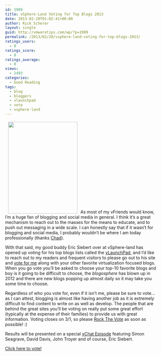 ```yaml
---
id: 1989
title: vSphere-Land Voting for Top Blogs 2013
date: 2013-02-20T01:02:41+00:00
author: Rick Scherer
layout: single
guid: http://vmwaretips.com/wp/?p=1989
permalink: /2013/02/20/vsphere-land-voting-for-top-blogs-2013/
ratings_users:
  - 0
ratings_score:
  - 0
ratings_average:
  - 0
views:
  - 1493
categories:
  - Good Reading
tags:
  - blog
  - bloggers
  - vlaunchpad
  - vote
  - vsphere-land
---
```

[<img class="alignleft" style="margin: 3px 10px;" title="Rock The Vote! 2013" src="http://vmwaretips.com/wp/wp-content/uploads/2012/02/vote-rock-the-vote-poster-227x300.jpg" alt="" width="227" height="300" />](http://www.surveygizmo.com/s3/1165270/Top-vBlog-2013)As most of my vFriends would know, I’m a huge fan of blogging and social media in general. I think it’s a great mechanism to reach out to the masses for the means to educate, and to push out messaging in a wide scale. I can honestly say that if it wasn’t for blogging and social media, I probably wouldn’t be where I am today professionally (thanks <a href="http://virtualgeek.typepad.com/" target="_blank">Chad</a>).

With that said, my good buddy Eric Siebert over at vSphere-land has opened up voting for his top blogs lists called the <a href="http://vlp.vsphere-land.com/" target="_blank">vLaunchPad</a>, and I’d like to reach out to my readers and frequent visitors to please go out to his site and <a href="http://www.surveygizmo.com/s3/1165270/Top-vBlog-2013" target="_blank">vote for me</a> along with your other favorite virtualization focused blogs. When you go vote you’ll be asked to choose your top-10 favorite blogs and boy is it going to be difficult to choose, the _blogosphere_ has blown up in 2012 and there are new blogs popping up almost daily so it may take you some time to choose.

Regardless of who you vote for, even if it isn’t me, please be sure to vote… as I can attest, blogging is almost like having another job as it is extremely difficult to find content to write on as well as develop. The people that are behind the great sites you’ll be voting on really put some great effort (typically at the expense of their families) to provide us with great information. Voting closes on 3/1, so please <a href="http://www.surveygizmo.com/s3/1165270/Top-vBlog-2013" target="_blank">Rock The Vote</a> as soon as possible! :)

Results will be presented on a special <a href="http://www.vmwarevideos.com/category/vchat" target="_blank">vChat Episode</a> featuring Simon Seagrave, David Davis, John Troyer and of course, Eric Siebert.

<a href="http://www.surveygizmo.com/s3/1165270/Top-vBlog-2013" target="_blank">Click here to vote!</a>